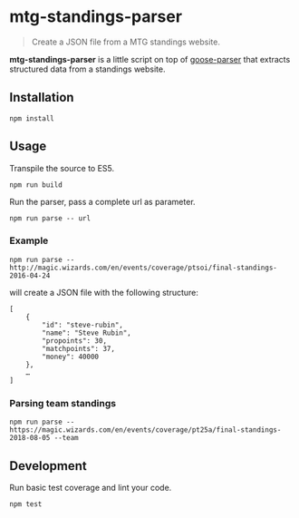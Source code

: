 # mtg-standings-parser

> Create a JSON file from a MTG standings website.

**mtg-standings-parser** is a little script on top of
[goose-parser](https://github.com/redco/goose-parser) that extracts structured data from a standings website.

## Installation

    npm install

## Usage

Transpile the source to ES5.

    npm run build

Run the parser, pass a complete url as parameter.

    npm run parse -- url

### Example

    npm run parse -- http://magic.wizards.com/en/events/coverage/ptsoi/final-standings-2016-04-24

will create a JSON file with the following structure:

    [
        {
            "id": "steve-rubin",
            "name": "Steve Rubin",
            "propoints": 30,
            "matchpoints": 37,
            "money": 40000
        },
        …
    ]

### Parsing team standings

    npm run parse -- https://magic.wizards.com/en/events/coverage/pt25a/final-standings-2018-08-05 --team

## Development

Run basic test coverage and lint your code.

    npm test
